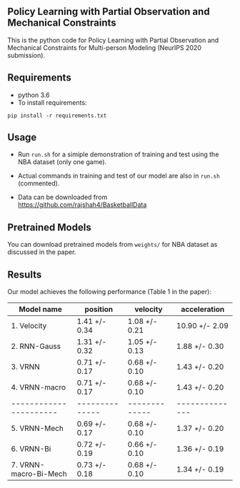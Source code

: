 ## Policy Learning with Partial Observation and Mechanical Constraints

This is the python code for Policy Learning with Partial Observation and Mechanical Constraints for Multi-person Modeling (NeurIPS 2020 submission).

## Requirements

* python 3.6 
* To install requirements:

```setup
pip install -r requirements.txt
```

## Usage
 
* Run `run.sh` for a simiple demonstration of training and test using the NBA dataset (only one game).

* Actual commands in training and test of our model are also in `run.sh` (commented).  

* Data can be downloaded from https://github.com/rajshah4/BasketballData

## Pretrained Models

You can download pretrained models from `weights/` for NBA dataset as discussed in the paper.

## Results

Our model achieves the following performance (Table 1 in the paper):

| Model name            |   position    |   velocity    |  acceleration  |
| ----------------------|-------------- | ------------- | -------------- |
| 1. Velocity           | 1.41 +/- 0.34 | 1.08 +/- 0.21 | 10.90 +/- 2.09 |  
| 2. RNN-Gauss          | 1.31 +/- 0.32 | 1.05 +/- 0.13 |  1.88 +/- 0.30 |
| 3. VRNN               | 0.71 +/- 0.17 | 0.68 +/- 0.10 |  1.43 +/- 0.20 |  
| 4. VRNN-macro         | 0.71 +/- 0.17 | 0.68 +/- 0.10 |  1.43 +/- 0.20 |
| ----------------------|-------------- | ------------- | -------------- |
| 5. VRNN-Mech          | 0.69 +/- 0.17 | 0.68 +/- 0.10 |  1.37 +/- 0.20 |
| 6. VRNN-Bi            | 0.72 +/- 0.19 | 0.66 +/- 0.10 |  1.36 +/- 0.19 |
| 7. VRNN-macro-Bi-Mech | 0.73 +/- 0.18 | 0.68 +/- 0.10 |  1.34 +/- 0.19 |
